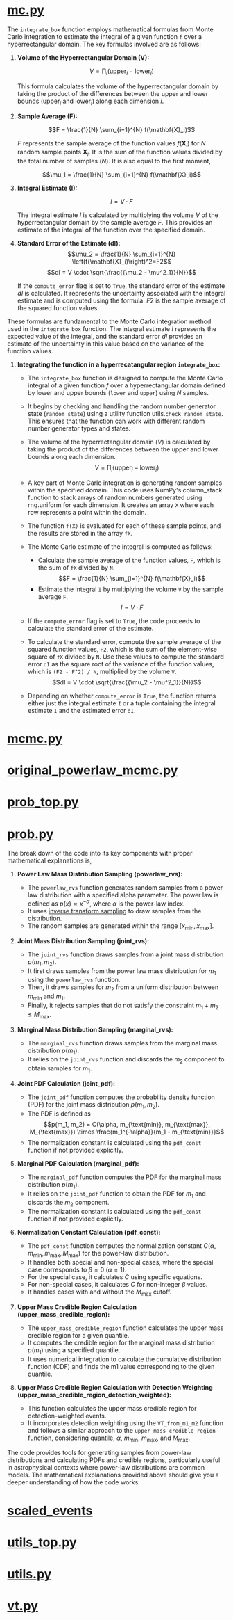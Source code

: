 # [mc.py](mc.py)

The `integrate_box` function employs mathematical formulas from Monte Carlo integration to estimate the integral of a given function `f` over a hyperrectangular domain. The key formulas involved are as follows:

1. **Volume of the Hyperrectangular Domain (V):**

   $$V = \prod_i(\text{upper}_i - \text{lower}_i)$$

   This formula calculates the volume of the hyperrectangular domain by taking the product of the differences between the upper and lower bounds ($\text{upper}_i$ and $\text{lower}_i$) along each dimension $i$.

2. **Sample Average (F):**

   $$F = \frac{1}{N} \sum_{i=1}^{N} f(\mathbf{X}_i)$$

   $F$ represents the sample average of the function values $f(\mathbf{X}_i)$ for $N$ random sample points $\mathbf{X}_i$. It is the sum of the function values divided by the total number of samples ($N$). It is also equal to the first moment,

   $$\mu_1 = \frac{1}{N} \sum_{i=1}^{N} f(\mathbf{X}_i)$$

3. **Integral Estimate (I):**

   $$I = V \cdot F$$

   The integral estimate $I$ is calculated by multiplying the volume $V$ of the hyperrectangular domain by the sample average $F$. This provides an estimate of the integral of the function over the specified domain.

4. **Standard Error of the Estimate (dI):**
   $$\mu_2 = \frac{1}{N} \sum_{i=1}^{N} \left(f(\mathbf{X}_i)\right)^2=F2$$
   $$dI = V \cdot \sqrt{\frac{{\mu_2 - \mu^2_1}}{N}}$$

   If the `compute_error` flag is set to `True`, the standard error of the estimate $dI$ is calculated. It represents the uncertainty associated with the integral estimate and is computed using the formula. $F2$ is the sample average of the squared function values.

These formulas are fundamental to the Monte Carlo integration method used in the `integrate_box` function. The integral estimate $I$ represents the expected value of the integral, and the standard error $dI$ provides an estimate of the uncertainty in this value based on the variance of the function values.

1.  **Integrating the function in a hyperrecatangular region `integrate_box`:**

    - The `integrate_box` function is designed to compute the Monte Carlo integral of a given function $f$ over a hyperrectangular domain defined by lower and upper bounds (`lower` and `upper`) using $N$ samples.

    - It begins by checking and handling the random number generator state (`random_state`) using a utility function utils.`check_random_state`. This ensures that the function can work with different random number generator types and states.

    - The volume of the hyperrectangular domain ($V$) is calculated by taking the product of the differences between the upper and lower bounds along each dimension.
      $$V = \prod_i(\text{upper}_i - \text{lower}_i)$$

    - A key part of Monte Carlo integration is generating random samples within the specified domain. This code uses NumPy's column_stack function to stack arrays of random numbers generated using rng.uniform for each dimension. It creates an array `X` where each row represents a point within the domain.

    - The function `f(X)` is evaluated for each of these sample points, and the results are stored in the array `fX`.

    - The Monte Carlo estimate of the integral is computed as follows:

      - Calculate the sample average of the function values, `F`, which is the sum of `fX` divided by `N`.
        $$F = \frac{1}{N} \sum_{i=1}^{N} f(\mathbf{X}_i)$$
      - Estimate the integral `I` by multiplying the volume `V` by the sample average `F`.
        $$I = V \cdot F$$

    - If the `compute_error` flag is set to `True`, the code proceeds to calculate the standard error of the estimate.

    - To calculate the standard error, compute the sample average of the squared function values, `F2`, which is the sum of the element-wise square of `fX` divided by `N`. Use these values to compute the standard error `dI` as the square root of the variance of the function values, which is `(F2 - F^2) / N`, multiplied by the volume `V`.
      $$dI = V \cdot \sqrt{\frac{{\mu_2 - \mu^2_1}}{N}}$$

    - Depending on whether `compute_error` is `True`, the function returns either just the integral estimate `I` or a tuple containing the integral estimate `I` and the estimated error `dI`.

# [mcmc.py](mcmc.py)

# [original_powerlaw_mcmc.py](original_powerlaw_mcmc.py)

# [prob_top.py](prob_top.py)

# [prob.py](prob.py)

The break down of the code into its key components with proper mathematical explanations is,

1. **Power Law Mass Distribution Sampling (powerlaw_rvs):**

   - The `powerlaw_rvs` function generates random samples from a power-law distribution with a specified alpha parameter. The power law is defined as $p(x) \propto x^{-\alpha}$, where $\alpha$ is the power-law index.
   - It uses [inverse transform sampling](https://en.wikipedia.org/wiki/Inverse_transform_sampling) to draw samples from the distribution.
   - The random samples are generated within the range $[x_{\text{min}}, x_{\text{max}}]$.

2. **Joint Mass Distribution Sampling (joint_rvs):**

   - The `joint_rvs` function draws samples from a joint mass distribution $p(m_1, m_2)$.
   - It first draws samples from the power law mass distribution for $m_1$ using the `powerlaw_rvs` function.
   - Then, it draws samples for $m_2$ from a uniform distribution between $m_{\text{min}}$ and $m_1$.
   - Finally, it rejects samples that do not satisfy the constraint $m_1 + m_2 \le M_{\text{max}}$.

3. **Marginal Mass Distribution Sampling (marginal_rvs):**

   - The `marginal_rvs` function draws samples from the marginal mass distribution $p(m_1)$.
   - It relies on the `joint_rvs` function and discards the $m_2$ component to obtain samples for $m_1$.

4. **Joint PDF Calculation (joint_pdf):**

   - The `joint_pdf` function computes the probability density function (PDF) for the joint mass distribution $p(m_1, m_2)$.
   - The PDF is defined as
     $$p(m_1, m_2) = C(\alpha, m_{\text{min}}, m_{\text{max}}, M_{\text{max}}) \times \frac{m_1^{-\alpha}}{m_1 - m_{\text{min}}}$$
   - The normalization constant is calculated using the `pdf_const` function if not provided explicitly.

5. **Marginal PDF Calculation (marginal_pdf):**

   - The `marginal_pdf` function computes the PDF for the marginal mass distribution $p(m_1)$.
   - It relies on the `joint_pdf` function to obtain the PDF for $m_1$ and discards the $m_2$ component.
   - The normalization constant is calculated using the `pdf_const` function if not provided explicitly.

6. **Normalization Constant Calculation (pdf_const):**

   - The `pdf_const` function computes the normalization constant $C(\alpha, m_{\text{min}}, m_{\text{max}}, M_{\text{max}})$ for the power-law distribution.
   - It handles both special and non-special cases, where the special case corresponds to $\beta = 0$ ($\alpha = 1$).
   - For the special case, it calculates $C$ using specific equations.
   - For non-special cases, it calculates $C$ for non-integer $\beta$ values.
   - It handles cases with and without the $M_{\text{max}}$ cutoff.

7. **Upper Mass Credible Region Calculation (upper_mass_credible_region):**

   - The `upper_mass_credible_region` function calculates the upper mass credible region for a given quantile.
   - It computes the credible region for the marginal mass distribution $p(m_1)$ using a specified quantile.
   - It uses numerical integration to calculate the cumulative distribution function (CDF) and finds the m1 value corresponding to the given quantile.

8. **Upper Mass Credible Region Calculation with Detection Weighting (upper_mass_credible_region_detection_weighted):**
   - This function calculates the upper mass credible region for detection-weighted events.
   - It incorporates detection weighting using the `VT_from_m1_m2` function and follows a similar approach to the `upper_mass_credible_region` function, considering quantile, $\alpha$, $m_{\text{min}}$, $m_{\text{max}}$, and $M_{\text{max}}$.

The code provides tools for generating samples from power-law distributions and calculating PDFs and credible regions, particularly useful in astrophysical contexts where power-law distributions are common models. The mathematical explanations provided above should give you a deeper understanding of how the code works.

# [scaled_events](scaled_events)

# [utils_top.py](utils_top.py)

# [utils.py](utils.py)

# [vt.py](vt.py)

